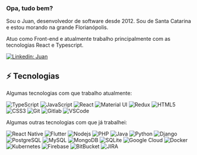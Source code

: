 ### Opa, tudo bem?

Sou o Juan, desenvolvedor de software desde 2012. Sou de Santa Catarina e estou morando na grande Florianópolis.

Atuo como Front-end e atualmente trabalho principalmente com as tecnologias React e Typescript.

[![Linkedin: Juan](https://img.shields.io/badge/-Linkedin-blue?style=flat-square&logo=Linkedin&logoColor=white&link=https://www.linkedin.com/in/jnvleite/)](https://www.linkedin.com/in/jnvleite/)


## ⚡ Tecnologias

Algumas tecnologias com que trabalho atualmente:

![TypeScript](https://img.shields.io/badge/-TypeScript-007ACC?style=flat-square&logo=typescript&logoColor=white)
![JavaScript](https://img.shields.io/badge/-JavaScript-black?style=flat-square&logo=javascript&logoColor=F7DF1E)
![React](https://img.shields.io/badge/-React-black?style=flat-square&logo=react)
![Material UI](https://img.shields.io/badge/material%20ui%20-%230081CB.svg?&style=flat-square&logo=material-ui&logoColor=white)
![Redux](https://img.shields.io/badge/redux%20-%23593d88.svg?&style=flat-square&logo=redux&logoColor=white)
![HTML5](https://img.shields.io/badge/-HTML5-E34F26?style=flat-square&logo=html5&logoColor=white)
![CSS3](https://img.shields.io/badge/-CSS3-1572B6?style=flat-square&logo=css3)
![Git](https://img.shields.io/badge/-Git-black?style=flat-square&logo=git)
![Gitlab](https://img.shields.io/badge/gitlab%20-%23181717.svg?&style=flat-square&logo=gitlab&logoColor=white)
![VSCode](https://img.shields.io/badge/-VSCode-007ACC?style=flat-square&logo=visual-studio-code&logoColor=white)

Algumas outras tecnologias com que já trabalhei:

![React Native](https://img.shields.io/badge/react_native%20-%2320232a.svg?&style=flat-square&logo=react&logoColor=%2361DAFB)
![Flutter](https://img.shields.io/badge/Flutter%20-%2302569B.svg?&style=flat-square&logo=Flutter&logoColor=white)
![Nodejs](https://img.shields.io/badge/-Nodejs-339933?style=flat-square&logo=Node.js&logoColor=white)
![PHP](https://img.shields.io/badge/-PHP-777BB4?style=flat-square&logo=php&logoColor=white)
![Java](https://img.shields.io/badge/java-%23ED8B00.svg?&style=flat-square&logo=java&logoColor=white")
![Python](https://img.shields.io/badge/-Python-14354C?style=flat-square&logo=python&logoColor=white)
![Django](https://img.shields.io/badge/django%20-%23092E20.svg?&style=flat-square&logo=django&logoColor=white)
![PostgreSQL](https://img.shields.io/badge/postgres-%23316192.svg?&style=flat-square&logo=postgresql&logoColor=white)
![MySQL](https://img.shields.io/badge/-MySQL-4479A1?style=flat-square&logo=mysql&logoColor=white)
![MongoDB](https://img.shields.io/badge/MongoDB-%234ea94b.svg?&style=flat-square&logo=mongodb&logoColor=white)
![SQLite](https://img.shields.io/badge/sqlite-%2307405e.svg?&style=flat-square&logo=sqlite&logoColor=white)
![Google Cloud](https://img.shields.io/badge/Google%20Cloud-4285F4?style=flat-square&logo=google-cloud&logoColor=white)
![Docker](https://img.shields.io/badge/-Docker-2496ED?style=flat-square&logo=docker&logoColor=white)
![Kubernetes](https://img.shields.io/badge/kubernetes%20-%23326ce5.svg?&style=flat-square&logo=kubernetes&logoColor=white)
![Firebase](https://img.shields.io/badge/Firebase-FFCA28?style=flat-square&logo=firebase&logoColor=white)
![BitBucket](https://img.shields.io/badge/-BitBucket-darkblue?style=flat-square&logo=bitbucket)
![JIRA](https://img.shields.io/badge/-JIRA-0052CC?style=flat-square&logo=jira)
